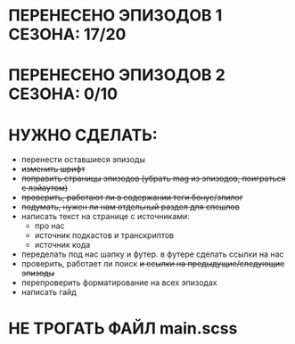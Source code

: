 # ПЕРЕНЕСЕНО ЭПИЗОДОВ 1 СЕЗОНА: 17/20
# ПЕРЕНЕСЕНО ЭПИЗОДОВ 2 СЕЗОНА: 0/10

# НУЖНО СДЕЛАТЬ:

- перенести оставшиеся эпизоды
- ~~изменить шрифт~~
- ~~поправить страницы эпизодов (убрать mag из эпизодов, поиграться с лэйаутом)~~
- ~~проверить, работают ли в содержании теги бонус/эпилог~~
- ~~подумать, нужен ли нам отдельный раздел для спешлов~~
- написать текст на странице с источниками:
    - про нас
    - источник подкастов и транскриптов
    - источник кода
- переделать под нас шапку и футер. в футере сделать ссылки на нас
- проверить, работает ли поиск ~~и ссылки на предыдущие/следующие эпизоды~~
- перепроверить форматирование на всех эпизодах
- написать гайд

# НЕ ТРОГАТЬ ФАЙЛ main.scss